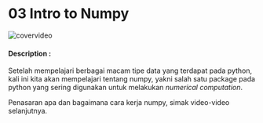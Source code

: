# 03 Intro to Numpy

![covervideo](http://bit.ly/makeaicovervideo)

#### **Description :**
Setelah mempelajari berbagai macam tipe data yang terdapat pada python, <br>
kali ini kita akan mempelajari tentang numpy, yakni salah satu package pada python yang sering digunakan untuk melakukan *numerical computation*.

Penasaran apa dan bagaimana cara kerja numpy, simak video-video selanjutnya.